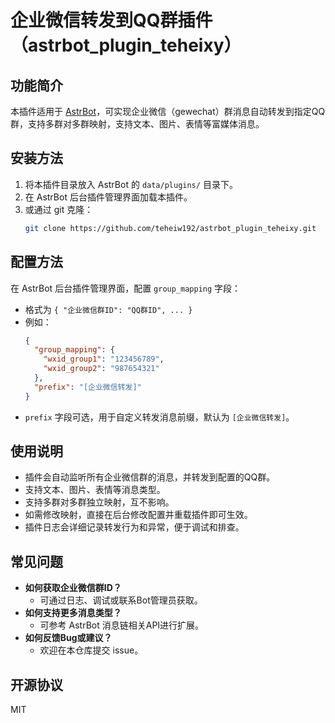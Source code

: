 # 企业微信转发到QQ群插件（astrbot_plugin_teheixy）

## 功能简介

本插件适用于 [AstrBot](https://github.com/AstrBotDevs/AstrBot)，可实现企业微信（gewechat）群消息自动转发到指定QQ群，支持多群对多群映射，支持文本、图片、表情等富媒体消息。

## 安装方法

1. 将本插件目录放入 AstrBot 的 `data/plugins/` 目录下。
2. 在 AstrBot 后台插件管理界面加载本插件。
3. 或通过 git 克隆：
   ```bash
   git clone https://github.com/teheiw192/astrbot_plugin_teheixy.git
   ```

## 配置方法

在 AstrBot 后台插件管理界面，配置 `group_mapping` 字段：
- 格式为 `{ "企业微信群ID": "QQ群ID", ... }`
- 例如：
  ```json
  {
    "group_mapping": {
      "wxid_group1": "123456789",
      "wxid_group2": "987654321"
    },
    "prefix": "[企业微信转发]"
  }
  ```
- `prefix` 字段可选，用于自定义转发消息前缀，默认为 `[企业微信转发]`。

## 使用说明

- 插件会自动监听所有企业微信群的消息，并转发到配置的QQ群。
- 支持文本、图片、表情等消息类型。
- 支持多群对多群独立映射，互不影响。
- 如需修改映射，直接在后台修改配置并重载插件即可生效。
- 插件日志会详细记录转发行为和异常，便于调试和排查。

## 常见问题

- **如何获取企业微信群ID？**
  - 可通过日志、调试或联系Bot管理员获取。
- **如何支持更多消息类型？**
  - 可参考 AstrBot 消息链相关API进行扩展。
- **如何反馈Bug或建议？**
  - 欢迎在本仓库提交 issue。

## 开源协议

MIT

